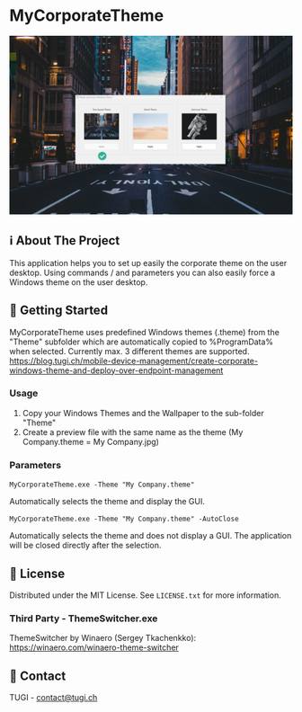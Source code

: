 # MyCorporateTheme
![App Screenshot](Screenshot.png)


<!-- ABOUT THE PROJECT -->
## ℹ️  About The Project
This application helps you to set up easily the corporate theme on the user desktop.
Using commands / and parameters you can also easily force a Windows theme on the user desktop.


<!-- GETTING STARTED -->
## 🚀 Getting Started
MyCorporateTheme uses predefined Windows themes (.theme) from the "Theme" subfolder which are automatically copied to %ProgramData% when selected. Currently max. 3 different themes are supported.<br>
https://blog.tugi.ch/mobile-device-management/create-corporate-windows-theme-and-deploy-over-endpoint-management

### Usage
1. Copy your Windows Themes and the Wallpaper to the sub-folder "Theme"
2. Create a preview file with the same name as the theme (My Company.theme = My Company.jpg)

### Parameters
```
MyCorporateTheme.exe -Theme "My Company.theme"
```
Automatically selects the theme and display the GUI.

```
MyCorporateTheme.exe -Theme "My Company.theme" -AutoClose
```
Automatically selects the theme and does not display a GUI. The application will be closed directly after the selection.


<!-- LICENSE -->
## 📃 License
Distributed under the MIT License. See `LICENSE.txt` for more information.

### Third Party - ThemeSwitcher.exe
ThemeSwitcher by Winaero (Sergey Tkachenkko):
https://winaero.com/winaero-theme-switcher


<!-- CONTACT -->
## 📧 Contact
TUGI - [contact@tugi.ch](mailto:contact@tugi.ch)<br>
